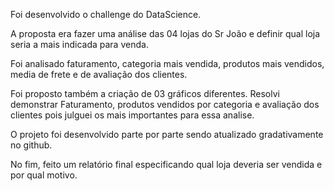 Foi desenvolvido o challenge do DataScience.

A proposta era fazer uma análise das 04 lojas do Sr João e definir qual loja seria a mais indicada para venda.

Foi analisado faturamento, categoria mais vendida, produtos mais vendidos, media de frete e de avaliação dos clientes.

Foi proposto também a criação de 03 gráficos diferentes. Resolvi demonstrar Faturamento, produtos vendidos por categoria e avaliação dos clientes pois julguei os mais importantes para
essa analise.

O projeto foi desenvolvido parte por parte sendo atualizado gradativamente no github.

No fim, feito um relatório final especificando qual loja deveria ser vendida e por qual motivo.
